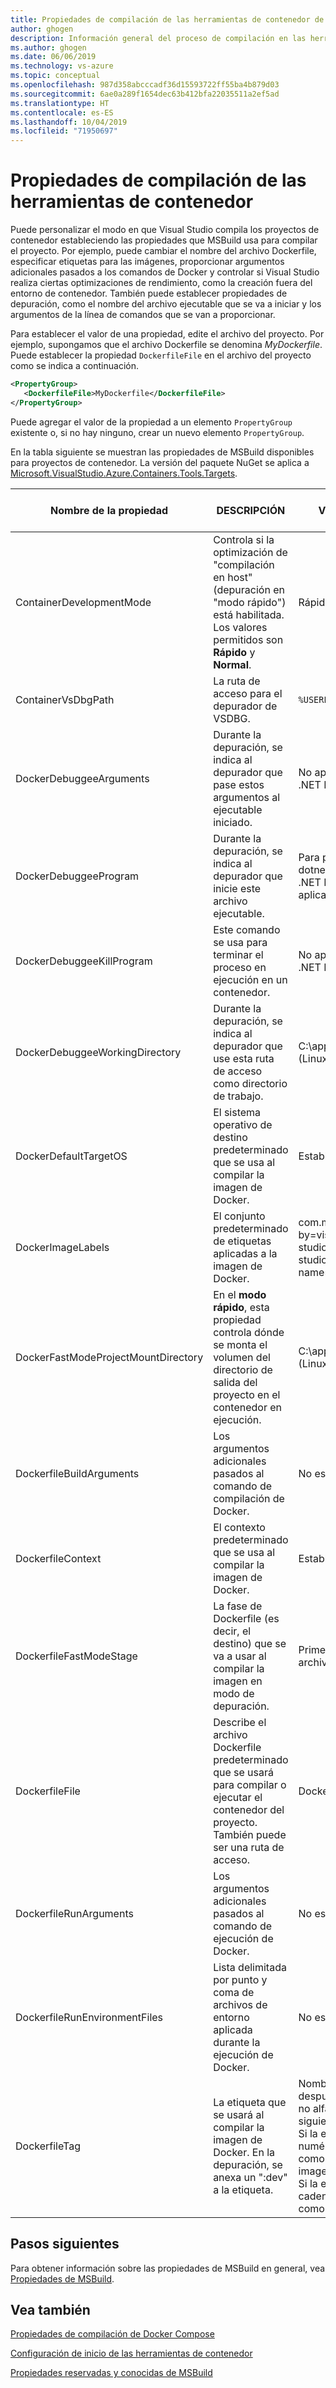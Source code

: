 ```yaml
---
title: Propiedades de compilación de las herramientas de contenedor de Visual Studio
author: ghogen
description: Información general del proceso de compilación en las herramientas de contenedor
ms.author: ghogen
ms.date: 06/06/2019
ms.technology: vs-azure
ms.topic: conceptual
ms.openlocfilehash: 987d358abcccadf36d15593722ff55ba4b879d03
ms.sourcegitcommit: 6ae0a289f1654dec63b412bfa22035511a2ef5ad
ms.translationtype: HT
ms.contentlocale: es-ES
ms.lasthandoff: 10/04/2019
ms.locfileid: "71950697"
---
```

# <a name="container-tools-build-properties"></a>Propiedades de compilación de las herramientas de contenedor

Puede personalizar el modo en que Visual Studio compila los proyectos de contenedor estableciendo las propiedades que MSBuild usa para compilar el proyecto. Por ejemplo, puede cambiar el nombre del archivo Dockerfile, especificar etiquetas para las imágenes, proporcionar argumentos adicionales pasados a los comandos de Docker y controlar si Visual Studio realiza ciertas optimizaciones de rendimiento, como la creación fuera del entorno de contenedor. También puede establecer propiedades de depuración, como el nombre del archivo ejecutable que se va a iniciar y los argumentos de la línea de comandos que se van a proporcionar.

Para establecer el valor de una propiedad, edite el archivo del proyecto. Por ejemplo, supongamos que el archivo Dockerfile se denomina *MyDockerfile*. Puede establecer la propiedad `DockerfileFile` en el archivo del proyecto como se indica a continuación.

```xml
<PropertyGroup>
   <DockerfileFile>MyDockerfile</DockerfileFile>
</PropertyGroup>
```

Puede agregar el valor de la propiedad a un elemento `PropertyGroup` existente o, si no hay ninguno, crear un nuevo elemento `PropertyGroup`.

En la tabla siguiente se muestran las propiedades de MSBuild disponibles para proyectos de contenedor. La versión del paquete NuGet se aplica a [Microsoft.VisualStudio.Azure.Containers.Tools.Targets](https://www.nuget.org/packages/Microsoft.VisualStudio.Azure.Containers.Tools.Targets/).

| Nombre de la propiedad | DESCRIPCIÓN | Valor predeterminado  | Versión del paquete NuGet|
|---------------|-------------|----------------|----------------------|
| ContainerDevelopmentMode | Controla si la optimización de "compilación en host" (depuración en "modo rápido") está habilitada.  Los valores permitidos son **Rápido** y **Normal**. | Rápido |1.0.1872750 o más reciente|
| ContainerVsDbgPath | La ruta de acceso para el depurador de VSDBG. | `%USERPROFILE%\vsdbg\vs2017u5` |1.0.1985401 o más reciente|
| DockerDebuggeeArguments | Durante la depuración, se indica al depurador que pase estos argumentos al ejecutable iniciado. | No aplicable a proyectos de .NET Framework de ASP.NET |1.7.8 o más reciente|
| DockerDebuggeeProgram | Durante la depuración, se indica al depurador que inicie este archivo ejecutable. | Para proyectos de .NET Core: dotnet, ASP.NET, proyectos de .NET Framework: No es aplicable (siempre se usa IIS) |1.7.8 o más reciente|
| DockerDebuggeeKillProgram | Este comando se usa para terminar el proceso en ejecución en un contenedor. | No aplicable a proyectos de .NET Framework de ASP.NET |1.7.8 o más reciente|
| DockerDebuggeeWorkingDirectory | Durante la depuración, se indica al depurador que use esta ruta de acceso como directorio de trabajo. | C:\app (Windows) o /app (Linux) |1.7.8 o más reciente|
| DockerDefaultTargetOS | El sistema operativo de destino predeterminado que se usa al compilar la imagen de Docker. | Establecido por Visual Studio. |1.0.1985401 o más reciente|
| DockerImageLabels | El conjunto predeterminado de etiquetas aplicadas a la imagen de Docker. | com.microsoft.created-by=visual-studio;com.microsoft.visual-studio.project-name=$(MSBuildProjectName) |1.5.4 o más reciente|
| DockerFastModeProjectMountDirectory|En el **modo rápido**, esta propiedad controla dónde se monta el volumen del directorio de salida del proyecto en el contenedor en ejecución.|C:\app (Windows) o /app (Linux)|1.9.2 o más reciente|
| DockerfileBuildArguments | Los argumentos adicionales pasados al comando de compilación de Docker. | No es aplicable. |1.0.1872750 o más reciente|
| DockerfileContext | El contexto predeterminado que se usa al compilar la imagen de Docker. | Establecido por Visual Studio. |1.0.1872750 o más reciente|
| DockerfileFastModeStage | La fase de Dockerfile (es decir, el destino) que se va a usar al compilar la imagen en modo de depuración. | Primera fase encontrada en el archivo Dockerfile (base) |
| DockerfileFile | Describe el archivo Dockerfile predeterminado que se usará para compilar o ejecutar el contenedor del proyecto. También puede ser una ruta de acceso. | Dockerfile |1.0.1872750 o más reciente|
| DockerfileRunArguments | Los argumentos adicionales pasados al comando de ejecución de Docker. | No es aplicable. |1.0.1872750 o más reciente|
| DockerfileRunEnvironmentFiles | Lista delimitada por punto y coma de archivos de entorno aplicada durante la ejecución de Docker. | No es aplicable. |1.0.1872750 o más reciente|
| DockerfileTag | La etiqueta que se usará al compilar la imagen de Docker. En la depuración, se anexa un ":dev" a la etiqueta. | Nombre del ensamblado después de quitar caracteres no alfanuméricos con las siguientes reglas: <br/> Si la etiqueta resultante es numérica, "Image" se inserta como prefijo (por ejemplo, image2314) <br/> Si la etiqueta resultante es una cadena vacía, se usa "Image" como etiqueta. |1.0.1872750 o más reciente|

## <a name="next-steps"></a>Pasos siguientes

Para obtener información sobre las propiedades de MSBuild en general, vea [Propiedades de MSBuild](../msbuild/msbuild-properties.md).

## <a name="see-also"></a>Vea también

[Propiedades de compilación de Docker Compose ](docker-compose-properties.md)

[Configuración de inicio de las herramientas de contenedor](container-launch-settings.md)

[Propiedades reservadas y conocidas de MSBuild](../msbuild/msbuild-reserved-and-well-known-properties.md)
